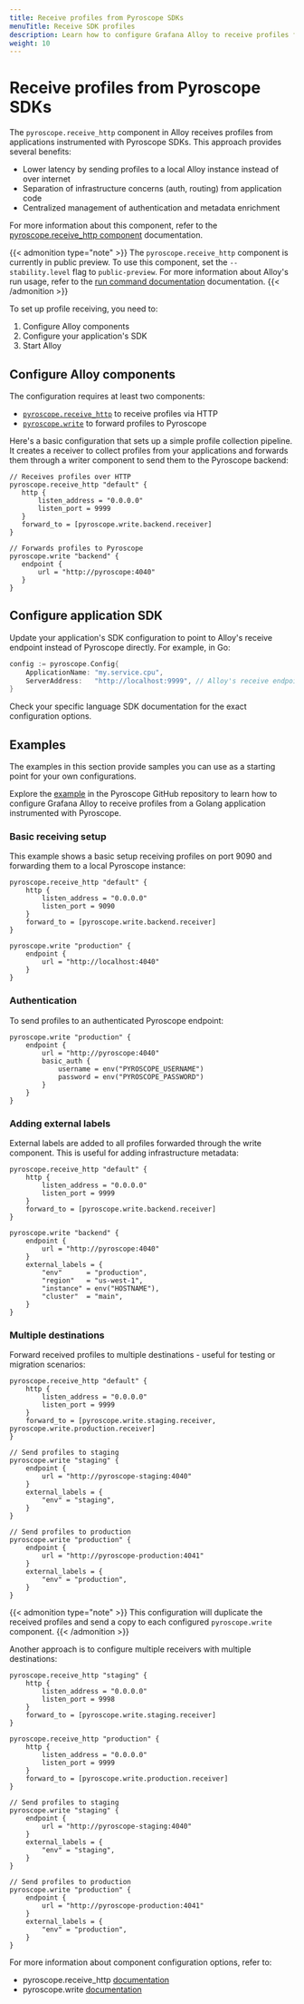 ```yaml
---
title: Receive profiles from Pyroscope SDKs
menuTitle: Receive SDK profiles
description: Learn how to configure Grafana Alloy to receive profiles from applications using Pyroscope SDKs.
weight: 10
---
```


# Receive profiles from Pyroscope SDKs

The `pyroscope.receive_http` component in Alloy receives profiles from applications instrumented with Pyroscope SDKs. This approach provides several benefits:
- Lower latency by sending profiles to a local Alloy instance instead of over internet
- Separation of infrastructure concerns (auth, routing) from application code
- Centralized management of authentication and metadata enrichment

For more information about this component, refer to the [pyroscope.receive_http component](https://grafana.com/docs/alloy/<ALLOY_VERSION>/reference/components/pyroscope/pyroscope.receive_http/) documentation.

{{< admonition type="note" >}}
The `pyroscope.receive_http` component is currently in public preview. To use this component, set the `--stability.level` flag to `public-preview`. For more information about Alloy's run usage, refer to the [run command documentation](https://grafana.com/docs/grafana-cloud/send-data/alloy/reference/cli/run/#the-run-command) documentation.
{{< /admonition >}}

To set up profile receiving, you need to:
1. Configure Alloy components
2. Configure your application's SDK
3. Start Alloy

## Configure Alloy components

The configuration requires at least two components:
- [`pyroscope.receive_http`](https://grafana.com/docs/alloy/<ALLOY_VERSION>/reference/components/pyroscope/pyroscope.receive_http/) to receive profiles via HTTP
- [`pyroscope.write`](https://grafana.com/docs/alloy/<ALLOY_VERSION>/reference/components/pyroscope/pyroscope.write/) to forward profiles to Pyroscope

Here's a basic configuration that sets up a simple profile collection pipeline.
It creates a receiver to collect profiles from your applications and forwards them through a writer component to send them to the Pyroscope backend:

```alloy
// Receives profiles over HTTP
pyroscope.receive_http "default" {
   http {
       listen_address = "0.0.0.0"
       listen_port = 9999
   }
   forward_to = [pyroscope.write.backend.receiver]
}

// Forwards profiles to Pyroscope
pyroscope.write "backend" {
   endpoint {
       url = "http://pyroscope:4040"
   }
}
```

## Configure application SDK
Update your application's SDK configuration to point to Alloy's receive endpoint instead of Pyroscope directly. For example, in Go:
```go
config := pyroscope.Config{
    ApplicationName: "my.service.cpu",
    ServerAddress:   "http://localhost:9999", // Alloy's receive endpoint
}
```
Check your specific language SDK documentation for the exact configuration options.

## Examples

The examples in this section provide samples you can use as a starting point for your own configurations. 

Explore the [example](https://github.com/grafana/pyroscope/tree/main/examples/language-sdk-instrumentation/golang-push/rideshare-alloy) in the Pyroscope GitHub repository to learn how to configure Grafana Alloy to receive profiles from a Golang application instrumented with Pyroscope.

### Basic receiving setup

This example shows a basic setup receiving profiles on port 9090 and forwarding them to a local Pyroscope instance:


```alloy
pyroscope.receive_http "default" {
    http {
        listen_address = "0.0.0.0"
        listen_port = 9090
    }
    forward_to = [pyroscope.write.backend.receiver]
}

pyroscope.write "production" {
    endpoint {
        url = "http://localhost:4040"
    }
}
```

### Authentication

To send profiles to an authenticated Pyroscope endpoint:

```alloy
pyroscope.write "production" {
    endpoint {
        url = "http://pyroscope:4040"
        basic_auth {
            username = env("PYROSCOPE_USERNAME")
            password = env("PYROSCOPE_PASSWORD")
        }
    }
}
```

### Adding external labels
External labels are added to all profiles forwarded through the write component. This is useful for adding infrastructure metadata:
```alloy
pyroscope.receive_http "default" {
    http {
        listen_address = "0.0.0.0"
        listen_port = 9999
    }
    forward_to = [pyroscope.write.backend.receiver]
}

pyroscope.write "backend" {
    endpoint {
        url = "http://pyroscope:4040"
    }
    external_labels = {
        "env"      = "production",
        "region"   = "us-west-1",
        "instance" = env("HOSTNAME"),
        "cluster"  = "main",
    }
}
```

### Multiple destinations
Forward received profiles to multiple destinations - useful for testing or migration scenarios:
```alloy
pyroscope.receive_http "default" {
    http {
        listen_address = "0.0.0.0"
        listen_port = 9999
    }
    forward_to = [pyroscope.write.staging.receiver, pyroscope.write.production.receiver]
}

// Send profiles to staging
pyroscope.write "staging" {
    endpoint {
        url = "http://pyroscope-staging:4040"
    }
    external_labels = {
        "env" = "staging",
    }
}

// Send profiles to production
pyroscope.write "production" {
    endpoint {
        url = "http://pyroscope-production:4041"
    }
    external_labels = {
        "env" = "production",
    }
}
```
{{< admonition type="note" >}}
This configuration will duplicate the received profiles and send a copy to each configured `pyroscope.write` component.
{{< /admonition >}}

Another approach is to configure multiple receivers with multiple destinations:
```alloy
pyroscope.receive_http "staging" {
    http {
        listen_address = "0.0.0.0"
        listen_port = 9998
    }
    forward_to = [pyroscope.write.staging.receiver]
}

pyroscope.receive_http "production" {
    http {
        listen_address = "0.0.0.0"
        listen_port = 9999
    }
    forward_to = [pyroscope.write.production.receiver]
}

// Send profiles to staging
pyroscope.write "staging" {
    endpoint {
        url = "http://pyroscope-staging:4040"
    }
    external_labels = {
        "env" = "staging",
    }
}

// Send profiles to production
pyroscope.write "production" {
    endpoint {
        url = "http://pyroscope-production:4041"
    }
    external_labels = {
        "env" = "production",
    }
}
```

For more information about component configuration options, refer to:

- pyroscope.receive_http [documentation](https://grafana.com/docs/alloy/latest/reference/components/pyroscope/pyroscope.write/)
- pyroscope.write [documentation](https://grafana.com/docs/alloy/latest/reference/components/pyroscope/pyroscope.receive_http/)
